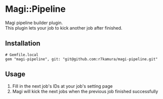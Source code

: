 # Magi::Pipeline
Magi pipeline builder plugin.  
This plugin lets your job to kick another job after finished.

## Installation
```
# Gemfile.local
gem "magi-pipeline", git: "git@github.com:r7kamura/magi-pipeline.git"
```

## Usage
1. Fill in the next job's IDs at your job's setting page
2. Magi will kick the next jobs when the previous job finished successfully
